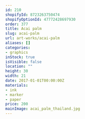 ```yaml
---
id: 210
shopifyId: 8723263750474
shopifyOptionId: 47772428697930
order: 377
title: Acai palm
slug: acai-palm
url: art-works/acai-palm
aliases: []
categories:
- graphics
inStock: true
isVisible: false
location: ""
height: 30
width: 21
date: 2017-01-01T00:00:00Z
materials:
- ink
- marker
- paper
price: 200
mainImage: acai_palm_thailand.jpg
---
```


